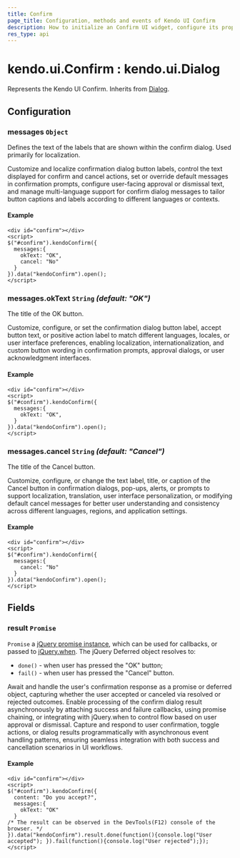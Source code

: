 ```yaml
---
title: Confirm
page_title: Configuration, methods and events of Kendo UI Confirm
description: How to initialize an Confirm UI widget, configure its properties and open it.
res_type: api
---
```


# kendo.ui.Confirm : kendo.ui.Dialog

Represents the Kendo UI Confirm. Inherits from [Dialog](/api/javascript/ui/dialog).

## Configuration

### messages `Object`

Defines the text of the labels that are shown within the confirm dialog. Used primarily for localization.


<div class="meta-api-description">
Customize and localize confirmation dialog button labels, control the text displayed for confirm and cancel actions, set or override default messages in confirmation prompts, configure user-facing approval or dismissal text, and manage multi-language support for confirm dialog messages to tailor button captions and labels according to different languages or contexts.
</div>

#### Example

    <div id="confirm"></div>
    <script>
    $("#confirm").kendoConfirm({
      messages:{
        okText: "OK",
        cancel: "No"
      }
    }).data("kendoConfirm").open();
    </script>

### messages.okText `String` *(default: "OK")*

The title of the OK button.


<div class="meta-api-description">
Customize, configure, or set the confirmation dialog button label, accept button text, or positive action label to match different languages, locales, or user interface preferences, enabling localization, internationalization, and custom button wording in confirmation prompts, approval dialogs, or user acknowledgment interfaces.
</div>

#### Example

    <div id="confirm"></div>
    <script>
    $("#confirm").kendoConfirm({
      messages:{
        okText: "OK",
      }
    }).data("kendoConfirm").open();
    </script>

### messages.cancel `String` *(default: "Cancel")*

The title of the Cancel button.


<div class="meta-api-description">
Customize, configure, or change the text label, title, or caption of the Cancel button in confirmation dialogs, pop-ups, alerts, or prompts to support localization, translation, user interface personalization, or modifying default cancel messages for better user understanding and consistency across different languages, regions, and application settings.
</div>

#### Example

    <div id="confirm"></div>
    <script>
    $("#confirm").kendoConfirm({
      messages:{
        cancel: "No"
      }
    }).data("kendoConfirm").open();
    </script>

## Fields

### result `Promise`

`Promise` a [jQuery promise instance](https://api.jquery.com/Types/#Promise), which can be used for callbacks, or passed to [jQuery.when](https://api.jquery.com/jQuery.when/). The jQuery Deferred object resolves to:

* `done()` - when user has pressed the "OK" button;
* `fail()` - when user has pressed the "Cancel" button.


<div class="meta-api-description">
Await and handle the user's confirmation response as a promise or deferred object, capturing whether the user accepted or canceled via resolved or rejected outcomes. Enable processing of the confirm dialog result asynchronously by attaching success and failure callbacks, using promise chaining, or integrating with jQuery.when to control flow based on user approval or dismissal. Capture and respond to user confirmation, toggle actions, or dialog results programmatically with asynchronous event handling patterns, ensuring seamless integration with both success and cancellation scenarios in UI workflows.
</div>

#### Example

    <div id="confirm"></div>
    <script>
    $("#confirm").kendoConfirm({
      content: "Do you accept?",
      messages:{
        okText: "OK"
      }
	/* The result can be observed in the DevTools(F12) console of the browser. */
    }).data("kendoConfirm").result.done(function(){console.log("User accepted"); }).fail(function(){console.log("User rejected");});
    </script>
